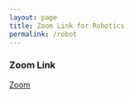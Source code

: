 ```yaml
---
layout: page
title: Zoom Link for Robotics
permalink: /robot
---
```


### Zoom Link

[Zoom](https://us02web.zoom.us/j/87563330246?pwd=YWN2UVJvZmRidW9ES0cvZEo0aXEzdz09)
